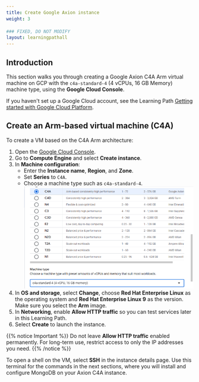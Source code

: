 ```yaml
---
title: Create Google Axion instance
weight: 3

### FIXED, DO NOT MODIFY
layout: learningpathall
---
```


## Introduction

This section walks you through creating a Google Axion C4A Arm virtual machine on GCP with the `c4a-standard-4` (4 vCPUs, 16 GB Memory) machine type, using the **Google Cloud Console**.

If you haven't set up a Google Cloud account, see the Learning Path [Getting started with Google Cloud Platform](https://learn.arm.com/learning-paths/servers-and-cloud-computing/csp/google/).

## Create an Arm-based virtual machine (C4A)

To create a VM based on the C4A Arm architecture:

1. Open the [Google Cloud Console](https://console.cloud.google.com/).
2. Go to **Compute Engine** and select **Create instance**.
3. In **Machine configuration**:
   - Enter the **Instance name**, **Region**, and **Zone**.
   - Set **Series** to `C4A`.
   - Choose a machine type such as `c4a-standard-4`.  
     ![Screenshot of GCP Create instance page showing C4A series and c4a-standard-4 selected](./select-instance.png "Select the C4A series and c4a-standard-4 machine type")
4. In **OS and storage**, select **Change**, choose **Red Hat Enterprise Linux** as the operating system and **Red Hat Enterprise Linux 9** as the version. Make sure you select the **Arm** image.
5. In **Networking**, enable **Allow HTTP traffic** so you can test services later in this Learning Path.
6. Select **Create** to launch the instance.

{{% notice Important %}}
Do not leave **Allow HTTP traffic** enabled permanently. For long-term use, restrict access to only the IP addresses you need.
{{% /notice %}}

To open a shell on the VM, select **SSH** in the instance details page. Use this terminal for the commands in the next sections, where you will install and configure MongoDB on your Axion C4A instance.
